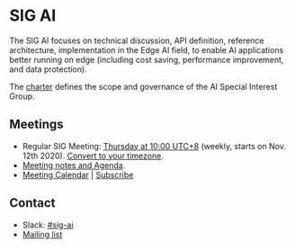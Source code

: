 # SIG AI

The SIG AI focuses on technical discussion, API definition, reference architecture, implementation in the Edge AI field, to enable AI applications better running on edge (including cost saving, performance improvement, and data protection).


The [charter](charter.md) defines the scope and governance of the AI Special Interest Group.

## Meetings


* Regular SIG Meeting: [Thursday at 10:00 UTC+8](https://zoom.us/my/kubeedge) (weekly, starts on Nov. 12th 2020). [Convert to your timezone](https://www.thetimezoneconverter.com/?t=10%3A00%20am&tz=GMT%2B8&).
 * [Meeting notes and Agenda](https://docs.google.com/document/d/12n3kGUWTkAH4q2Wv5iCVGPTA_KRWav_eakbFrF9iAww/edit#).
 * [Meeting Calendar](https://calendar.google.com/calendar/u/0?cid=Y19nODluOXAwOG05MzFiYWM3NmZsajgwZzEwOEBncm91cC5jYWxlbmRhci5nb29nbGUuY29t) | [Subscribe](https://calendar.google.com/calendar?cid=OHJqazhvNTE2dmZ0ZTIxcWlidmxhZTNsajRAZ3JvdXAuY2FsZW5kYXIuZ29vZ2xlLmNvbQ)
 
## Contact
- Slack: [#sig-ai](https://app.slack.com/client/TDZ5TGXQW/C01EG84REVB)
- [Mailing list](https://groups.google.com/forum/#!forum/kubeedge)
